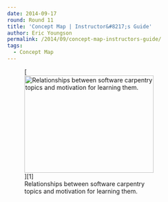 ```yaml
---
date: 2014-09-17
round: Round 11
title: 'Concept Map | Instructor&#8217;s Guide'
author: Eric Youngson
permalink: /2014/09/concept-map-instructors-guide/
tags:
  - Concept Map
---
```

<figure id="attachment_8793" style="width: 300px;" class="wp-caption alignnone">[<img class="size-medium wp-image-8793" alt="Relationships between software carpentry topics and motivation for learning them." src="/training-course/uploads/2014/08/ConceptMap-SWC-300x225.jpeg" width="300" height="225" />][1]<figcaption class="wp-caption-text">Relationships between software carpentry topics and motivation for learning them.</figcaption></figure>

 [1]: /training-course/uploads/2014/08/ConceptMap-SWC.jpeg
